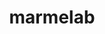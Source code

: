 ---
git: https://github.com/marmelab
linkedin: https://linkedin.com/company/marmelab
logohandle: marmelab
sort: marmelab
title: marmelab
twitter: https://x.com/marmelab
website: https://marmelab.com/en/
---
